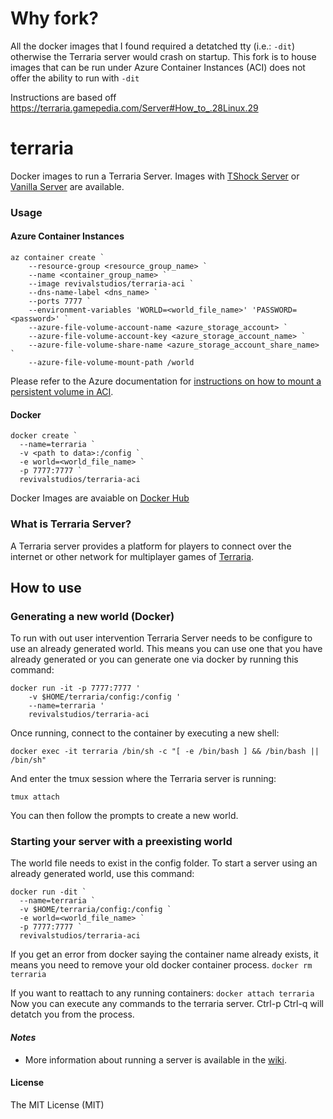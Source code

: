 # Why fork?

All the docker images that I found required a detatched tty (i.e.: `-dit`) otherwise the Terraria server would crash on startup. This fork is to house images that can be run under Azure Container Instances (ACI) does not offer the ability to run with `-dit`

Instructions are based off https://terraria.gamepedia.com/Server#How_to_.28Linux.29

# terraria

Docker images to run a Terraria Server. Images with [TShock Server](https://github.com/Pryaxis/TShock) or [Vanilla Server](https://terraria.gamepedia.com/Server) are available.

### Usage
#### Azure Container Instances
```
az container create `
    --resource-group <resource_group_name> `
    --name <container_group_name> `
    --image revivalstudios/terraria-aci `
    --dns-name-label <dns_name> `
    --ports 7777 `
    --environment-variables 'WORLD=<world_file_name>' 'PASSWORD=<password>' `
    --azure-file-volume-account-name <azure_storage_account> `
    --azure-file-volume-account-key <azure_storage_account_name> `
    --azure-file-volume-share-name <azure_storage_account_share_name> `
    --azure-file-volume-mount-path /world
```
Please refer to the Azure documentation for [instructions on how to mount a persistent volume in ACI](https://docs.microsoft.com/en-us/azure/container-instances/container-instances-volume-azure-files).

#### Docker
```
docker create `
  --name=terraria `
  -v <path to data>:/config `
  -e world=<world_file_name> `
  -p 7777:7777 `
  revivalstudios/terraria-aci
```

Docker Images are avaiable on [Docker Hub](https://hub.docker.com/repository/docker/revivalstudios/terraria-aci)


### What is Terraria Server?
A Terraria server provides a platform for players to connect over the internet or other network for multiplayer games of [Terraria](https://terraria.org/).

## How to use

### Generating a new world (Docker)
To run with out user intervention Terraria Server needs to be configure to use an already generated world. This means you can use one that you have already generated or you can generate one via docker by running this command:
```
docker run -it -p 7777:7777 '
    -v $HOME/terraria/config:/config '
    --name=terraria '
    revivalstudios/terraria-aci
```

Once running, connect to the container by executing a new shell:
```
docker exec -it terraria /bin/sh -c "[ -e /bin/bash ] && /bin/bash || /bin/sh"
```

And enter the tmux session where the Terraria server is running:
```
tmux attach
```

You can then follow the prompts to create a new world.

### Starting your server with a preexisting world
The world file needs to exist in the config folder.
To start a server using an already generated world, use this command:
```
docker run -dit `
  --name=terraria `
  -v $HOME/terraria/config:/config `
  -e world=<world_file_name> `
  -p 7777:7777 `
  revivalstudios/terraria-aci
```

If you get an error from docker saying the container name already exists, it means you need to remove your old docker container process.
`docker rm terraria`

If you want to reattach to any running containers:
`docker attach terraria`
Now you can execute any commands to the terraria server. Ctrl-p Ctrl-q will detatch you from the process.

#### *Notes*
* More information about running a server is available in the [wiki](https://terraria.gamepedia.com/Server).

#### License

The MIT License (MIT)
